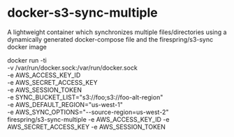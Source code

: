 # docker-s3-sync-multiple
A lightweight container which synchronizes multiple files/directories using a dynamically generated docker-compose file and the firespring/s3-sync docker image

docker run -ti \
  -v /var/run/docker.sock:/var/run/docker.sock \
  -e AWS_ACCESS_KEY_ID \
  -e AWS_SECRET_ACCESS_KEY \
  -e AWS_SESSION_TOKEN \
  -e SYNC_BUCKET_LIST="s3://foo;s3://foo-alt-region" \
  -e AWS_DEFAULT_REGION="us-west-1" \
  -e AWS_SYNC_OPTIONS="--source-region=us-west-2" \
  firespring/s3-sync-multiple
  -e AWS_ACCESS_KEY_ID -e AWS_SECRET_ACCESS_KEY -e AWS_SESSION_TOKEN
